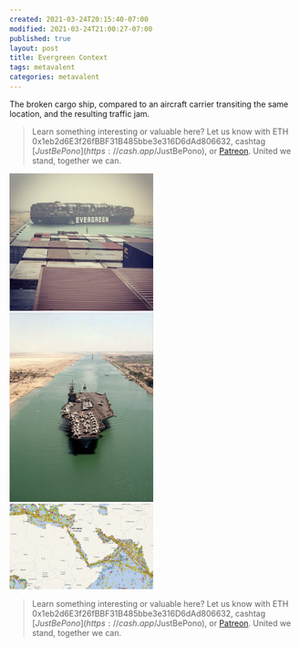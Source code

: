 ```yaml
---
created: 2021-03-24T20:15:40-07:00
modified: 2021-03-24T21:00:27-07:00
published: true
layout: post
title: Evergreen Context
tags: metavalent
categories: metavalent
---
```

The broken cargo ship, compared to an aircraft carrier transiting the same location, and the resulting traffic jam.

> Learn something interesting or valuable here? Let us know with ETH 0x1eb2d6E3f26fBBF31B485bbe3e316D6dAd806632, cashtag [$JustBePono](https://cash.app/$JustBePono), or [Patreon](https://patreon.com/metavalent). United we stand, together we can.

<img src="/assets/images/image_picker4088370503932854072.jpg" style="margin-left:auto; margin-right:auto; width:50%">
<br />
<img src="/assets/images/image_picker8308888842325699576.jpg" style="margin-left:auto; margin-right:auto; width:50%">
<br />
<img src="/assets/images/image_picker1424403435638129475.jpg" style="margin-left:auto; margin-right:auto; width:50%">

> Learn something interesting or valuable here? Let us know with ETH 0x1eb2d6E3f26fBBF31B485bbe3e316D6dAd806632, cashtag [$JustBePono](https://cash.app/$JustBePono), or [Patreon](https://patreon.com/metavalent). United we stand, together we can.